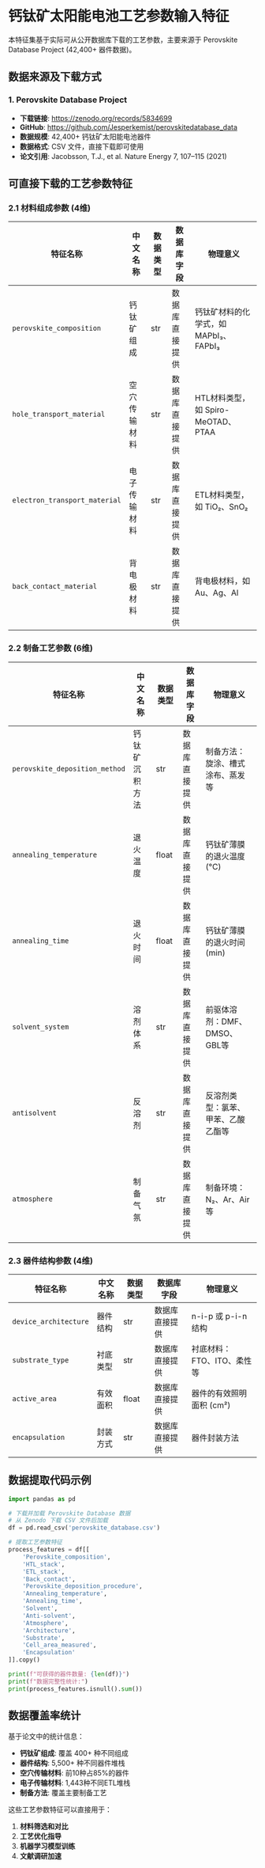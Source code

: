 # 钙钛矿太阳能电池工艺参数输入特征

本特征集基于实际可从公开数据库下载的工艺参数，主要来源于 Perovskite Database Project (42,400+ 器件数据)。

## 数据来源及下载方式

### 1. Perovskite Database Project
- **下载链接**: https://zenodo.org/records/5834699  
- **GitHub**: https://github.com/Jesperkemist/perovskitedatabase_data
- **数据规模**: 42,400+ 钙钛矿太阳能电池器件
- **数据格式**: CSV 文件，直接下载即可使用
- **论文引用**: Jacobsson, T.J., et al. Nature Energy 7, 107–115 (2021)

## 可直接下载的工艺参数特征

### 2.1 材料组成参数 (4维)
| 特征名称 | 中文名称 | 数据类型 | 数据库字段 | 物理意义 |
|---------|---------|----------|-----------|----------|
| `perovskite_composition` | 钙钛矿组成 | str | 数据库直接提供 | 钙钛矿材料的化学式，如 MAPbI₃、FAPbI₃ |
| `hole_transport_material` | 空穴传输材料 | str | 数据库直接提供 | HTL材料类型，如 Spiro-MeOTAD、PTAA |
| `electron_transport_material` | 电子传输材料 | str | 数据库直接提供 | ETL材料类型，如 TiO₂、SnO₂ |
| `back_contact_material` | 背电极材料 | str | 数据库直接提供 | 背电极材料，如 Au、Ag、Al |

### 2.2 制备工艺参数 (6维)
| 特征名称 | 中文名称 | 数据类型 | 数据库字段 | 物理意义 |
|---------|---------|----------|-----------|----------|
| `perovskite_deposition_method` | 钙钛矿沉积方法 | str | 数据库直接提供 | 制备方法：旋涂、槽式涂布、蒸发等 |
| `annealing_temperature` | 退火温度 | float | 数据库直接提供 | 钙钛矿薄膜的退火温度 (°C) |
| `annealing_time` | 退火时间 | float | 数据库直接提供 | 钙钛矿薄膜的退火时间 (min) |
| `solvent_system` | 溶剂体系 | str | 数据库直接提供 | 前驱体溶剂：DMF、DMSO、GBL等 |
| `antisolvent` | 反溶剂 | str | 数据库直接提供 | 反溶剂类型：氯苯、甲苯、乙酸乙酯等 |
| `atmosphere` | 制备气氛 | str | 数据库直接提供 | 制备环境：N₂、Ar、Air等 |

### 2.3 器件结构参数 (4维)
| 特征名称 | 中文名称 | 数据类型 | 数据库字段 | 物理意义 |
|---------|---------|----------|-----------|----------|
| `device_architecture` | 器件结构 | str | 数据库直接提供 | n-i-p 或 p-i-n 结构 |
| `substrate_type` | 衬底类型 | str | 数据库直接提供 | 衬底材料：FTO、ITO、柔性等 |
| `active_area` | 有效面积 | float | 数据库直接提供 | 器件的有效照明面积 (cm²) |
| `encapsulation` | 封装方式 | str | 数据库直接提供 | 器件封装方法 |

## 数据提取代码示例

```python
import pandas as pd

# 下载并加载 Perovskite Database 数据
# 从 Zenodo 下载 CSV 文件后加载
df = pd.read_csv('perovskite_database.csv')

# 提取工艺参数特征
process_features = df[[
    'Perovskite_composition',
    'HTL_stack',
    'ETL_stack', 
    'Back_contact',
    'Perovskite_deposition_procedure',
    'Annealing_temperature',
    'Annealing_time',
    'Solvent',
    'Anti-solvent',
    'Atmosphere',
    'Architecture',
    'Substrate',
    'Cell_area_measured',
    'Encapsulation'
]].copy()

print(f"可获得的器件数量: {len(df)}")
print(f"数据完整性统计:")
print(process_features.isnull().sum())
```

## 数据覆盖率统计
基于论文中的统计信息：
- **钙钛矿组成**: 覆盖 400+ 种不同组成
- **器件结构**: 5,500+ 种不同器件堆栈
- **空穴传输材料**: 前10种占85%的器件
- **电子传输材料**: 1,443种不同ETL堆栈
- **制备方法**: 覆盖主要制备工艺

这些工艺参数特征可以直接用于：
1. **材料筛选和对比**
2. **工艺优化指导** 
3. **机器学习模型训练**
4. **文献调研加速**